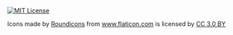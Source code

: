 [![MIT License](https://img.shields.io/github/license/mashape/apistatus.svg?maxAge=2592000?style=plastic)](https://github.com/fgbruna/HashCalc/blob/master/LICENSE)

<div>Icons made by <a href="https://www.flaticon.com/authors/roundicons" title="Roundicons">Roundicons</a> from <a href="https://www.flaticon.com/" title="Flaticon">www.flaticon.com</a> is licensed by <a href="http://creativecommons.org/licenses/by/3.0/" title="Creative Commons BY 3.0" target="_blank">CC 3.0 BY</a></div>